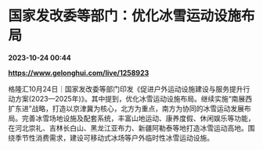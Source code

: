 # 国家发改委等部门：优化冰雪运动设施布局

**2023-10-24 00:44**

**https://www.gelonghui.com/live/1258923**

格隆汇10月24日｜国家发改委等部门印发《促进户外运动设施建设与服务提升行动方案(2023—2025年)》。其中提到，优化冰雪运动设施布局。继续实施“南展西扩东进”战略，打造以京津冀为核心，北方为重点，南方为协同的冰雪运动发展布局。完善冰雪场地设施及配套系统，丰富山地运动、康养度假、休闲娱乐等功能，在河北崇礼、吉林长白山、黑龙江亚布力、新疆阿勒泰等地打造冰雪运动高地。围绕季节性消费需求，建设可移动式冰场等户外临时性冰雪运动设施。